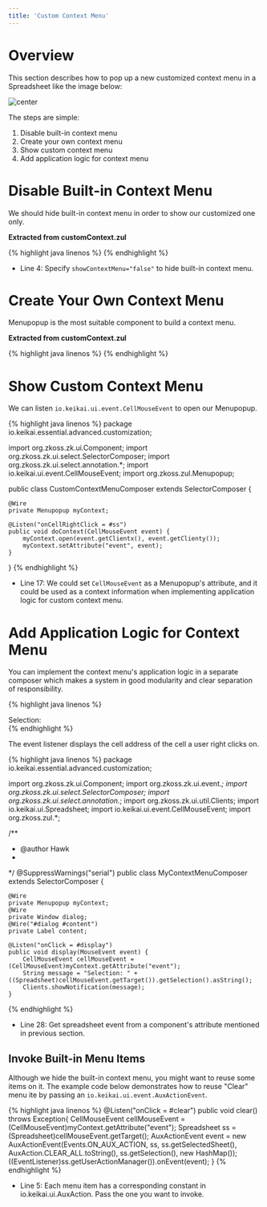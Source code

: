 ```yaml
---
title: 'Custom Context Menu'
---
```


# Overview

This section describes how to pop up a new customized context menu in a
Spreadsheet like the image below:

![center]({{site.devref_image_folder}}/Zss-essentials-customContextMenu.png)

The steps are simple:

1.  Disable built-in context menu
2.  Create your own context menu
3.  Show custom context menu
4.  Add application logic for context menu

# Disable Built-in Context Menu

We should hide built-in context menu in order to show our customized one
only.

**Extracted from customContext.zul**

{% highlight java linenos %}
    <window apply="io.keikai.essential.advanced.customization.CustomContextMenuComposer"
        width="100%" height="100%">
        <spreadsheet id="ss" width="100%" height="100%" showFormulabar="true"
            showContextMenu="false" showToolbar="true" showSheetbar="true" maxVisibleRows="100"
            maxVisibleColumns="20" src="/WEB-INF/books/blank.xlsx" />
    <!-- other components -->
    </window>
{% endhighlight %}

  - Line 4: Specify `showContextMenu="false"` to hide built-in context
    menu.

# Create Your Own Context Menu

Menupopup is the most suitable component to build a context menu.

**Extracted from customContext.zul**

{% highlight java linenos %}
            <menupopup id="myContext">
                <menuitem id="display" label="Display Information" />
                <menuitem id="open" label="Open Dialog" />
            </menupopup>
{% endhighlight %}

# Show Custom Context Menu

We can listen
`io.keikai.ui.event.CellMouseEvent` to open our Menupopup.

{% highlight java linenos %}
package io.keikai.essential.advanced.customization;

import org.zkoss.zk.ui.Component;
import org.zkoss.zk.ui.select.SelectorComposer;
import org.zkoss.zk.ui.select.annotation.*;
import io.keikai.ui.event.CellMouseEvent;
import org.zkoss.zul.Menupopup;

public class CustomContextMenuComposer extends SelectorComposer<Component> {

    @Wire
    private Menupopup myContext;

    @Listen("onCellRightClick = #ss")
    public void doContext(CellMouseEvent event) {
        myContext.open(event.getClientx(), event.getClienty());
        myContext.setAttribute("event", event);
    }
}
{% endhighlight %}

  - Line 17: We could set `CellMouseEvent` as a Menupopup's attribute,
    and it could be used as a context information when implementing
    application logic for custom context menu.

# Add Application Logic for Context Menu

You can implement the context menu's application logic in a separate
composer which makes a system in good modularity and clear separation of
responsibility.

{% highlight java linenos %}
        <div apply="io.keikai.essential.advanced.customization.MyContextMenuComposer">
            <menupopup id="myContext">
                <menuitem id="display" label="Display Information" />
                <menuitem id="open" label="Open Dialog" />
            </menupopup>
            <window id="dialog" title="My Dialog" mode="overlapped" closable="true"
                visible="false">
                Selection:
                <label id="content"></label>
            </window>
        </div>
{% endhighlight %}

The event listener displays the cell address of the cell a user right
clicks on.

{% highlight java linenos %}
package io.keikai.essential.advanced.customization;

import org.zkoss.zk.ui.Component;
import org.zkoss.zk.ui.event.*;
import org.zkoss.zk.ui.select.SelectorComposer;
import org.zkoss.zk.ui.select.annotation.*;
import org.zkoss.zk.ui.util.Clients;
import io.keikai.ui.Spreadsheet;
import io.keikai.ui.event.CellMouseEvent;
import org.zkoss.zul.*;

/**
 * @author Hawk
 *
 */
@SuppressWarnings("serial")
public class MyContextMenuComposer extends SelectorComposer<Component> {

    @Wire
    private Menupopup myContext;
    @Wire
    private Window dialog;
    @Wire("#dialog #content")
    private Label content;

    @Listen("onClick = #display")
    public void display(MouseEvent event) {
        CellMouseEvent cellMouseEvent = (CellMouseEvent)myContext.getAttribute("event");
        String message = "Selection: " + ((Spreadsheet)cellMouseEvent.getTarget()).getSelection().asString();
        Clients.showNotification(message);
    }
{% endhighlight %}

  - Line 28: Get spreadsheet event from a component's attribute
    mentioned in previous section.

## Invoke Built-in Menu Items

Although we hide the built-in context menu, you might want to reuse some
items on it. The example code below demonstrates how to reuse "Clear"
menu ite by passing an `io.keikai.ui.event.AuxActionEvent`.

{% highlight java linenos %}
    @Listen("onClick = #clear")
    public void clear() throws Exception{
        CellMouseEvent cellMouseEvent = (CellMouseEvent)myContext.getAttribute("event");
        Spreadsheet ss = (Spreadsheet)cellMouseEvent.getTarget();
        AuxActionEvent event = new AuxActionEvent(Events.ON_AUX_ACTION, ss, ss.getSelectedSheet(), 
                AuxAction.CLEAR_ALL.toString(), ss.getSelection(), new HashMap());
        ((EventListener)ss.getUserActionManager()).onEvent(event);
    }
{% endhighlight %}

  - Line 5: Each menu item has a corresponding constant in
    <javadoc directory='zss'>io.keikai.ui.AuxAction</javadoc>. Pass
    the one you want to invoke.
